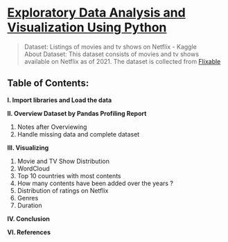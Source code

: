 # [Exploratory Data Analysis and Visualization Using Python](https://htmlpreview.github.io/?https://github.com/tedhwang007/netflix-eda/blob/main/Preview.html)
> Dataset: Listings of movies and tv shows on Netflix - Kaggle<br>
> About Dataset: This dataset consists of movies and tv shows available on Netflix as of 2021. The dataset is collected from [Flixable](https://flixable.com/)

## Table of Contents:
**I. Import libraries and Load the data**

**II. Overview Dataset by Pandas Profiling Report**

1. Notes after Overviewing
2. Handle missing data and complete dataset

**III. Visualizing**

1. Movie and TV Show Distribution
2. WordCloud
3. Top 10 countries with most contents
4. How many contents have been added over the years ?
5. Distribution of ratings on Netflix
6. Genres
7. Duration

**IV. Conclusion**

**VI. References**
